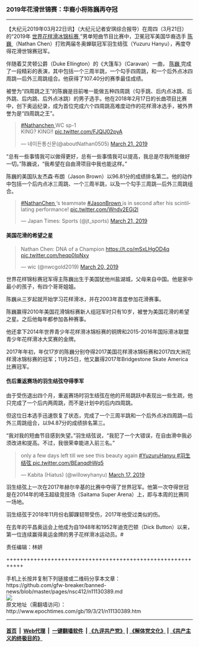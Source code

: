 ### 2019年花滑世锦赛：华裔小将陈巍再夺冠
------------------------

<p>
 【大纪元2019年03月22日讯】（大纪元记者安琪综合报导）在周四（3月21日）的“2019年
 <a href="http://www.epochtimes.com/gb/tag/%E4%B8%96%E7%95%8C%E8%8A%B1%E6%A0%B7%E6%BB%91%E5%86%B0%E9%94%A6%E6%A0%87%E8%B5%9B.html">
  世界花样滑冰锦标赛
 </a>
 ”男单短曲节目比赛中，卫冕冠军美国华裔选手
 <a href="http://www.epochtimes.com/gb/tag/%E9%99%88%E5%B7%8D.html">
  陈巍
 </a>
 （Nathan Chen）打败两届冬奥蝉联冠军羽生结弦（Yuzuru Hanyu），再度夺得花滑世锦赛冠军。
</p>
<p>
 伴随着艾灵顿公爵（Duke Ellington）的《大篷车》（Caravan）一曲，
 <a href="http://www.epochtimes.com/gb/tag/%E9%99%88%E5%B7%8D.html">
  陈巍
 </a>
 完成了一段精彩的表演，其中包括一个三周半跳，一个勾手四周跳，和一个后外点冰四周跳—后外三周跳组合。他获得了107.40分的赛季最佳成绩。
</p>
<p>
 被誉为“四周跳之王”的陈巍是目前唯一能做五种四周跳（勾手跳、后内点冰跳、后外跳、后内跳、后外点冰跳）的男子选手。他在2018年2月17日的长曲项目比赛中，创下奥运纪录，成为首位完成六个四周跳高难度动作的花样滑冰选手，被外界誉为是“四周跳之王”。
</p>
<p>
</p>
<blockquote class="twitter-tweet" data-lang="en">
 <p dir="ltr" lang="en">
  <a href="https://twitter.com/hashtag/Nathanchen?src=hash&amp;ref_src=twsrc%5Etfw">
   #Nathanchen
  </a>
  WC sp-1
  <br/>
  KING? KING!!
  <a href="https://t.co/FJQlJ02pyA">
   pic.twitter.com/FJQlJ02pyA
  </a>
 </p>
 <p>
  — 네이든통신문(@aboutNathan0505)
  <a href="https://twitter.com/aboutNathan0505/status/1108702004736483328?ref_src=twsrc%5Etfw">
   March 21, 2019
  </a>
 </p>
</blockquote>
<p>
 <p>
  “总有一些事情我可以做得更好，总有一些事情我可以提高，我总是尽我所能做好一切。”陈巍说，“我希望在自由滑项目中我也能这样。”
 </p>
 <p>
  陈巍的美国队友杰森·布朗（Jason Brown）以96.81分的成绩排名第二。他的动作中包括一个后内点冰三周跳、一个三周半跳，以及一个勾手三周跳—后外三周跳组合。
 </p>
</p>
<p>
</p>
<blockquote class="twitter-tweet" data-lang="en">
 <p dir="ltr" lang="en">
  <a href="https://twitter.com/hashtag/NathanChen?src=hash&amp;ref_src=twsrc%5Etfw">
   #NathanChen
  </a>
  ‘s teammate
  <a href="https://twitter.com/hashtag/JasonBrown?src=hash&amp;ref_src=twsrc%5Etfw">
   #JasonBrown
  </a>
  is in second after his scintillating performance!
  <a href="https://t.co/Wndv2EGj2l">
   pic.twitter.com/Wndv2EGj2l
  </a>
 </p>
 <p>
  — Japan Times: Sports (@jt_sports)
  <a href="https://twitter.com/jt_sports/status/1108705256194473985?ref_src=twsrc%5Etfw">
   March 21, 2019
  </a>
 </p>
</blockquote>
<p>
 <h4>
  美国花滑的希望之星
 </h4>
</p>
<p>
</p>
<blockquote class="twitter-tweet" data-lang="en">
 <p dir="ltr" lang="en">
  Nathan Chen: DNA of a Champion
  <a href="https://t.co/mSxLHgOD4q">
   https://t.co/mSxLHgOD4q
  </a>
  <a href="https://t.co/heqp0IpNxy">
   pic.twitter.com/heqp0IpNxy
  </a>
 </p>
 <p>
  — wic (@nwcgold2019)
  <a href="https://twitter.com/nwcgold2019/status/1108497193139228672?ref_src=twsrc%5Etfw">
   March 20, 2019
  </a>
 </p>
</blockquote>
<p>
 <p>
  世界花样锦标赛冠军得主陈巍出生于美国犹他州盐湖城，父母来自中国。他是家中最小的孩子，有四个哥哥姐姐。
 </p>
 <p>
  陈巍从三岁起就开始学习花样滑冰，并在2003年首度参加花滑赛事。
 </p>
 <p>
  陈巍赢得2010年美国花滑锦标赛新人组冠军时只有10岁，被誉为美国花滑的希望之星。之后他每年都参加各种赛事。
 </p>
 <p>
  他还拿下2014年世界青少年花样滑冰锦标赛的铜牌和2015-2016年国际滑冰联盟青少年花样滑冰大奖赛的金牌。
 </p>
 <p>
  2017年年初，年仅17岁的陈巍分别夺得2017美国花样滑冰锦标赛和2017四大洲花样滑冰锦标赛的冠军；11月25日，他又赢得2017年Bridgestone Skate America比赛冠军。
 </p>
 <h4>
  伤后重返赛场的羽生结弦夺得季军
 </h4>
 <p>
  由于受伤退出四个月，重返赛场时羽生结弦在他的开局跳跃中表现出一些生疏，他只完成了一个后内两周跳，而不是计划中的后内四周跳。
 </p>
 <p>
  但这位日本选手迅速恢复了状态，完成了一个三周半跳和一个后外点冰四周跳—后外三周跳组合，以94.87分的成绩排名第三。
 </p>
 <p>
  “我对我的短曲节目感到失望。”羽生结弦说，“我犯了一个大错误，在自由滑中我必须改进和提高。不过，我很荣幸能进入前三名。”
 </p>
</p>
<p>
</p>
<blockquote class="twitter-tweet" data-lang="en">
 <p dir="ltr" lang="en">
  only a few days left till we see this beauty again
  <a href="https://twitter.com/hashtag/YuzuruHanyu?src=hash&amp;ref_src=twsrc%5Etfw">
   #YuzuruHanyu
  </a>
  <a href="https://twitter.com/hashtag/%E7%BE%BD%E7%94%9F%E7%B5%90%E5%BC%A6?src=hash&amp;ref_src=twsrc%5Etfw">
   #羽生结弦
  </a>
  <a href="https://t.co/BEanqdhWq5">
   pic.twitter.com/BEanqdhWq5
  </a>
 </p>
 <p>
  — Kabita (Hiatus) (@willowyhanyu)
  <a href="https://twitter.com/willowyhanyu/status/1107145078399819777?ref_src=twsrc%5Etfw">
   March 17, 2019
  </a>
 </p>
</blockquote>
<p>
 <p>
  羽生结弦上一次在2017年赫尔辛基的比赛中夺得了世界冠军。他第一次夺得世冠是在2014年的埼玉超级竞技场（Saitama Super Arena）上，即与本周的比赛同一场地。
 </p>
 <p>
  羽生结弦于2018年11月份右脚踝韧带受伤，2017年他受过类似的伤。
 </p>
 <p>
  在去年的平昌奥运会上他成为自1948年和1952年迪克巴顿（Dick Button）以来，第一位连续赢得奥运金牌的男子花样滑冰运动员。#
 </p>
 <p>
  责任编辑：林妍
 </p>
</p>
+++++++++++++++++++++++++++++++++++++++++++++++++++++++++++<br/><br/>
手机上长按并复制下列链接或二维码分享本文章：<br/>
https://github.com/gfw-breaker/banned-news/blob/master/pages/nsc412/n11130389.md <br/>
<a href='https://github.com/gfw-breaker/banned-news/blob/master/pages/nsc412/n11130389.md'><img src='https://github.com/gfw-breaker/banned-news/blob/master/pages/nsc412/n11130389.md.png'/></a> <br/>
原文地址（需翻墙访问）：http://www.epochtimes.com/gb/19/3/21/n11130389.htm


------------------------
#### [首页](https://github.com/gfw-breaker/banned-news/blob/master/README.md) &nbsp;|&nbsp; [Web代理](https://github.com/labour-camp/helloworld) &nbsp;|&nbsp; [一键翻墙软件](https://github.com/gfw-breaker/nogfw/blob/master/README.md) &nbsp;| [《九评共产党》](https://github.com/gfw-breaker/9ping.md/blob/master/README.md#九评之一评共产党是什么) | [《解体党文化》](https://github.com/gfw-breaker/jtdwh.md/blob/master/README.md) | [《共产主义的终极目的》](https://github.com/gfw-breaker/gczydzjmd.md/blob/master/README.md)

